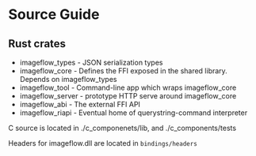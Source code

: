 # Source Guide


## Rust crates

* imageflow_types - JSON serialization types
* imageflow_core - Defines the FFI exposed in the shared library. Depends on imageflow_types
* imageflow_tool - Command-line app which wraps imageflow_core
* imageflow_server - prototype HTTP serve around imageflow_core
* imageflow_abi - The external FFI API
* imageflow_riapi - Eventual home of querystring-command interpreter


C source is located in ./c_componenets/lib, and ./c_components/tests

Headers for imageflow.dll are located in `bindings/headers`


